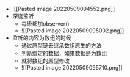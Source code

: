 - ![[Pasted image 20220509094552.png]]
- 深度监听
	- 每级都加observer()
	- ![[Pasted image 20220509095002.png]]
- 监听的内容为数组的时候
	- 通过原型链去继承数组原生的方法
	- 判断绑定的数据，如果数据是为数组
	- 就将数组的原型修改
	- ![[Pasted image 20220509095710.png]]